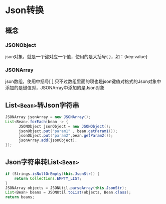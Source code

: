 
# Json转换

## 概念

### JSONObject

 json对象，就是一个键对应一个值，使用的是大括号{ }，如：{key:value}

### JSONArray

 json数组，使用中括号[ ],只不过数组里面的项也是json键值对格式的Json对象中添加的是键值对，JSONArray中添加的是Json对象



## List`<Bean>`转Json字符串

```java
JSONArray jsonArray = new JSONArray();
List<Bean>.forEach(bean -> {
      JSONObject jsonObject = new JSONObject();
      jsonObject.put("param1" , bean.getParam1());
      jsonObject.put("param2",bean.getParam2());
      jsonArray.add(jsonObject);
});
```



## Json字符串转List`<Bean>`

```java
if (Strings.isNullOrEmpty(this.JsonStr)) {
    return Collections.EMPTY_LIST;
}
JSONArray objects = JSONUtil.parseArray(this.JsonStr);
List<Bean> beans = JSONUtil.toList(objects, Bean.class);
return beans;
```